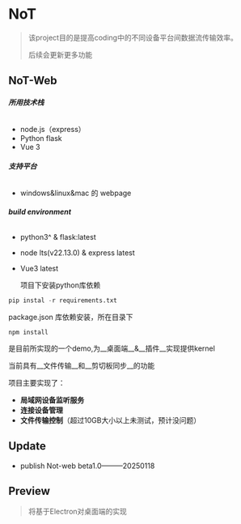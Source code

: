 # NoT

>  该project目的是提高coding中的不同设备平台间数据流传输效率。
>
> 后续会更新更多功能



## NoT-Web

###### __所用技术栈__

- node.js（express）
- Python flask 
- Vue 3

###### __支持平台__

- windows&linux&mac  的 webpage

###### __build environment__

- python3^ & flask:latest
- node lts(v22.13.0) & express latest
- Vue3 latest

   项目下安装python库依赖

 ```py
 pip instal -r requirements.txt
 ```

   package.json 库依赖安装，所在目录下

   ```
   npm install
   ```



是目前所实现的一个demo,为__桌面端__&__插件__实现提供kernel

当前具有__文件传输__和__剪切板同步__的功能

项目主要实现了：

- __局域网设备监听服务__
- __连接设备管理__
- __文件传输控制__（超过10GB大小以上未测试，预计没问题）

## Update

- publish Not-web beta1.0———20250118 



## Preview

> 将基于Electron对桌面端的实现

